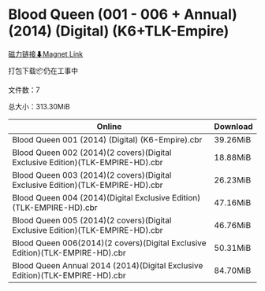 # Blood Queen (001 - 006 + Annual) (2014) (Digital) (K6+TLK-Empire)

[磁力链接⬇Magnet Link](magnet:?xt=urn:btih:afae8168d0682a421e2c287a71c128efc480a222&dn=Blood%20Queen%20%28001%20-%20006%20%2B%20Annual%29%20%282014%29%20%28Digital%29%20%28K6%2BTLK-Empire%29)

打包下载📦仍在工事中

文件数：7

总大小：313.30MiB

Online | Download
--- | ---
Blood Queen 001 (2014) (Digital) (K6-Empire).cbr | 39.26MiB
Blood Queen 002 (2014)(2 covers)(Digital Exclusive Edition)(TLK-EMPIRE-HD).cbr | 18.88MiB
Blood Queen 003 (2014)(2 covers)(Digital Exclusive Edition)(TLK-EMPIRE-HD).cbr | 26.23MiB
Blood Queen 004 (2014)(Digital Exclusive Edition)(TLK-EMPIRE-HD).cbr | 47.16MiB
Blood Queen 005 (2014)(2 covers)(Digital Exclusive Edition)(TLK-EMPIRE-HD).cbr | 46.76MiB
Blood Queen 006(2014)(2 covers)(Digital Exclusive Edition)(TLK-EMPIRE-HD).cbr | 50.31MiB
Blood Queen Annual 2014 (2014)(Digital Exclusive Edition)(TLK-EMPIRE-HD).cbr | 84.70MiB